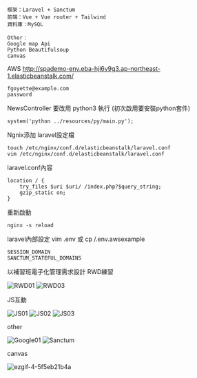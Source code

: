
    框架：Laravel + Sanctum 
	前端：Vue + Vue router + Tailwind
	資料庫：MySQL

	Other：
	Google map Api
	Python Beautifulsoup
    canvas

AWS
http://spademo-env.eba-hji6v9g3.ap-northeast-1.elasticbeanstalk.com/

    fgoyette@example.com
    password

NewsController 要改用 python3 執行 (初次啟用要安裝python套件)

    system('python ../resources/py/main.py');

Ngnix添加 laravel設定檔

    touch /etc/nginx/conf.d/elasticbeanstalk/laravel.conf
    vim /etc/nginx/conf.d/elasticbeanstalk/laravel.conf
laravel.conf內容

    location / {
    	try_files $uri $uri/ /index.php?$query_string;
    	gzip_static on;
    }
重新啟動

    nginx -s reload

laravel內部設定 vim .env 或 cp /.env.awsexample

    SESSION_DOMAIN
    SANCTUM_STATEFUL_DOMAINS



以補習班電子化管理需求設計
RWD練習

![RWD01](https://user-images.githubusercontent.com/71909860/153897173-4e03033b-cb2f-49bf-830c-923cd8dd9cda.gif)
![RWD03](https://user-images.githubusercontent.com/71909860/153897899-f791c22f-ca76-4fb4-8ac9-1a60939ddc4a.gif)

JS互動

![JS01](https://user-images.githubusercontent.com/71909860/153900602-d6cace6c-7a90-4ff5-b036-2cd9a4e016a7.gif)
![JS02](https://user-images.githubusercontent.com/71909860/153900609-27566e79-6731-41d9-9b0e-236a9e0ba90e.gif)
![JS03](https://user-images.githubusercontent.com/71909860/153900607-df9ecd9d-cdf5-4478-ad8c-efb05bec1643.gif)

other

![Google01](https://user-images.githubusercontent.com/71909860/153901271-21919f14-a1c0-4bc6-919a-305227e51ea3.gif)
![Sanctum](https://user-images.githubusercontent.com/71909860/153901275-6529cd43-b68b-4b63-9404-9bb6d37379a3.gif)

canvas

![ezgif-4-5f5eb21b4a](https://user-images.githubusercontent.com/71909860/156612645-2a6d909a-df32-420d-9744-5b38ebe477e8.gif)
